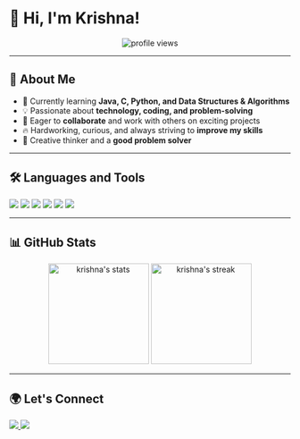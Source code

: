 # 👋 Hi, I'm Krishna!  

<p align="center">
  <img src="https://komarev.com/ghpvc/?username=krishna&label=Profile%20Views&color=blue&style=flat" alt="profile views" />
</p>

---

## 🚀 About Me  

- 🌱 Currently learning **Java, C, Python, and Data Structures & Algorithms**  
- 💡 Passionate about **technology, coding, and problem-solving**  
- 🤝 Eager to **collaborate** and work with others on exciting projects  
- 🔥 Hardworking, curious, and always striving to **improve my skills**  
- 🎨 Creative thinker and a **good problem solver**  

---

## 🛠️ Languages and Tools  

<p>
  <img src="https://img.shields.io/badge/C-00599C?style=for-the-badge&logo=c&logoColor=white" />
  <img src="https://img.shields.io/badge/Java-ED8B00?style=for-the-badge&logo=java&logoColor=white" />
  <img src="https://img.shields.io/badge/Python-3776AB?style=for-the-badge&logo=python&logoColor=white" />
  <img src="https://img.shields.io/badge/DSA-FF6F00?style=for-the-badge&logo=leetcode&logoColor=white" />
  <img src="https://img.shields.io/badge/Git-F05032?style=for-the-badge&logo=git&logoColor=white" />
  <img src="https://img.shields.io/badge/GitHub-181717?style=for-the-badge&logo=github&logoColor=white" />
</p>  

---

## 📊 GitHub Stats  

<p align="center">
  <img src="https://github-readme-stats.vercel.app/api?username=krishna&show_icons=true&theme=tokyonight" alt="krishna's stats" height="180"/>
  <img src="https://github-readme-streak-stats.herokuapp.com/?user=krishna&theme=tokyonight" alt="krishna's streak" height="180"/>
</p>

---

## 🌍 Let's Connect  

<p>
  <a href="https://linkedin.com/in/your-linkedin" target="https://www.linkedin.com/in/krishna-gupta-758616330?utm_source=share&utm_campaign=share_via&utm_content=profile&utm_medium=android_app">
    <img src="https://img.shields.io/badge/LinkedIn-0A66C2?style=for-the-badge&logo=linkedin&logoColor=white"/>
  </a>
  <a href="guptakrishna7359@gmail.com">
    <img src="https://img.shields.io/badge/Email-D14836?style=for-the-badge&logo=gmail&logoColor=white"/>
  </a>
</p>
